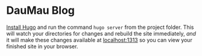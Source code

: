 DauMau Blog
=================

[Install Hugo](http://gohugo.io/overview/installing) and run the command `hugo server` from the project folder. 
This will watch your directories for changes and rebuild the site immediately, *and* it will make these changes 
available at [localhost:1313](http://localhost:1313/) so you can view your finished site in your browser.